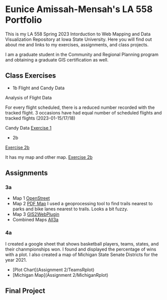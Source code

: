 # Eunice Amissah-Mensah's LA 558 Portfolio
This is my LA 558 Spring 2023 Intorduction to Web Mapping and Data Visualization Repository at Iowa State University. Here you will find out about me and links to my exercises, assignments, and class projects.

I am a graduate student in the Community and Regional Planning program and obtaining a graduate GIS certification as well.

## Class Exercises
- 1b Flight and Candy Data

Analysis of Flight Data 

For every flight scheduled, there is a reduced number recorded with the tracked flight. 3 occasions have had equal number of scheduled flights and tracked flights (2023-01-15/17/18) 

Candy Data [Exercise 1](candyobservation1_EAM.jpg)

- 2b

[Exercise 2b](Exercises/map2bex.jpg)

It has my map and other map. [Exercise 2b](Exercises/map2bex_2.md)

## Assignments
### 3a
- Map 1 [OpenStreet](https://www.openstreetmap.org/?mlat=38.9353&mlon=-95.2154#map=16/38.9353/-95.2154&layers=N)
- Map 2 [PDF Map](Assignments/Assign3a_Eunice.pdf) I used a geoprocessing tool to find trails nearest to parks and bike lanes nearest to trails. Looks a bit fuzzy.
- Map 3 [GIS2WebPlugin](Assignments/CVAqgis2web/index.html)
- Combined Maps [All3a](Assignments/CombinedMaps.html)
### 4a
I created a google sheet that shows basketball players, teams, states, and their chanmpionships won. I found and displayed the percentage of wins with a plot.
I also created a map of Michigan State Senate Districts for the year 2021.
  - [Plot Chart](Assignment 2/TeamsRplot)
  - [Michigan Map](Assignment 2/MichiganRplot)
## Final Project
